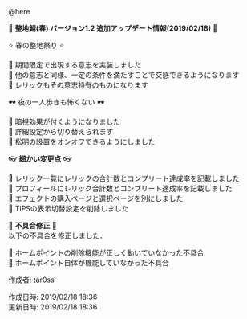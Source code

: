 @here 

:cherry_blossom:  **__整地鯖(春) バージョン1.2 追加アップデート情報(2019/02/18)__** :cherry_blossom:  


:star: 春の整地祭り :star:  

:diamond_shape_with_a_dot_inside: 期間限定で出現する意志を実装しました  
:diamond_shape_with_a_dot_inside: 他の意志と同様、一定の条件を満たすことで交感できるようになります  
:diamond_shape_with_a_dot_inside: レリックもその意志特有のものになります  


:dark_sunglasses: 夜の一人歩きも怖くない :dark_sunglasses: 

:diamond_shape_with_a_dot_inside: 暗視効果が付くようになりました  
:diamond_shape_with_a_dot_inside: 詳細設定から切り替えられます  
:diamond_shape_with_a_dot_inside: 松明の設置をオンオフできるようにしました  


:eyeglasses: **__細かい変更点__** :eyeglasses:    

:diamond_shape_with_a_dot_inside: レリック一覧にレリックの合計数とコンプリート達成率を記載しました  
:diamond_shape_with_a_dot_inside: プロフィールにレリック合計数とコンプリート達成率を記載しました  
:diamond_shape_with_a_dot_inside: エフェクトの購入ページと選択ページを別にしました  
:diamond_shape_with_a_dot_inside: TIPSの表示切替設定を削除しました  


:bow: **__不具合修正__** :bow:   
以下の不具合を修正しました．  

:diamond_shape_with_a_dot_inside: ホームポイントの削除機能が正しく動いていなかった不具合  
:diamond_shape_with_a_dot_inside: ホームポイント自体が機能していなかった不具合  


作成者: tar0ss  

作成日時: 2019/02/18 18:36  
更新日時: 2019/02/18 18:36  
